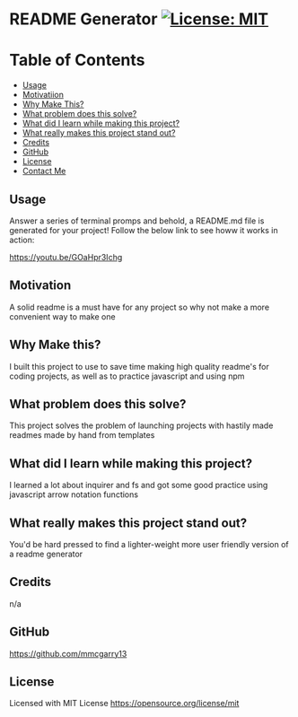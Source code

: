# README Generator [![License: MIT](https://img.shields.io/badge/License-MIT-yellow.svg)](https://opensource.org/licenses/MIT)

# Table of Contents
- [Usage](#Usage)
- [Motivatiion](#Motivation)
- [Why Make This?](#Why-Make-This?)
- [What problem does this solve?](#What-problem-does-this-solve?)
- [What did I learn while making this project?](#What-did-I-learn-while-making-this-project?)
- [What really makes this project stand out?](#What-really-makes-this-project-stand-out?)
- [Credits](#Credits)
- [GitHub](#GitHub)
- [License](#license)
- [Contact Me](#contact-me)
  

## Usage 
Answer a series of terminal promps and behold, a README.md file is generated for your project! Follow the below link to see howw it works in action:

https://youtu.be/GOaHpr3Ichg
    
## Motivation
A solid readme is a must have for any project so why not make a more convenient way to make one

## Why Make this?
I built this project to use to save time making high quality readme's for coding projects, as well as to practice javascript and using npm

## What problem does this solve?
This project solves the problem of launching projects with hastily made readmes made by hand from templates

## What did I learn while making this project?
I learned a lot about inquirer and fs and got some good practice using javascript arrow notation functions

## What really makes this project stand out?
You'd be hard pressed to find a lighter-weight more user friendly version of a readme generator

## Credits
n/a

## GitHub
https://github.com/mmcgarry13


## License    
Licensed with MIT License
https://opensource.org/license/mit
    

